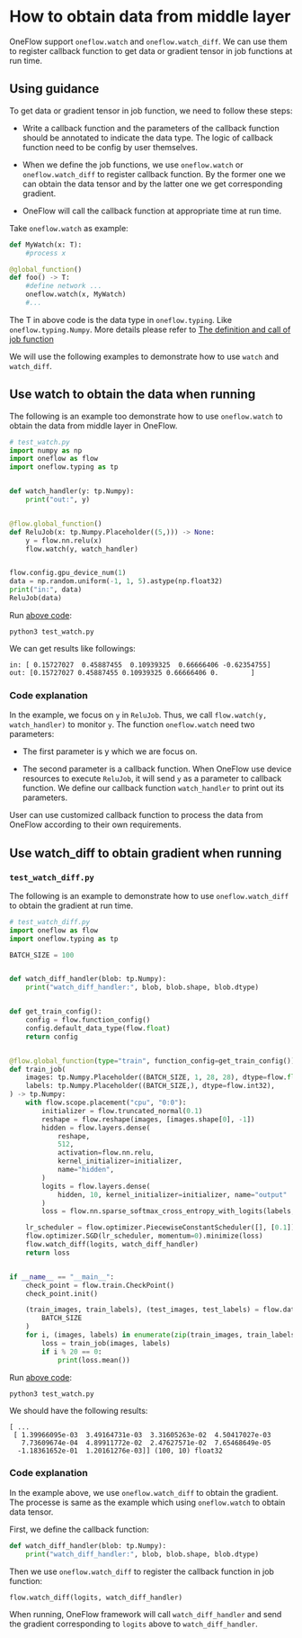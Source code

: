 # How to obtain data from middle layer

OneFlow support `oneflow.watch` and `oneflow.watch_diff`. We can use them to register callback function to get data or gradient tensor in job functions at run time.

## Using guidance

To get data or gradient tensor in job function, we need to follow these steps:

* Write a callback function and the parameters of the callback function should be annotated to indicate the data type. The logic of callback function need to be config by user themselves.

* When we define the job functions, we use `oneflow.watch` or `oneflow.watch_diff` to register callback function. By the former one we can obtain the data tensor and by the latter one we get corresponding gradient.

* OneFlow will call the callback function at appropriate time at run time.

Take `oneflow.watch` as example:

```python
def MyWatch(x: T):
    #process x

@global_function()
def foo() -> T:
    #define network ...
    oneflow.watch(x, MyWatch)
    #...
```

The T in above code is the data type in `oneflow.typing`. Like  `oneflow.typing.Numpy`. More details please refer to [The definition and call of job function](job_function_define_call.md)

We will use the following examples to demonstrate how to use  `watch` and `watch_diff`.

## Use watch to obtain the data when running

The following is an example too demonstrate how to use `oneflow.watch` to obtain the data from middle layer in OneFlow.
```python
# test_watch.py
import numpy as np
import oneflow as flow
import oneflow.typing as tp


def watch_handler(y: tp.Numpy):
    print("out:", y)


@flow.global_function()
def ReluJob(x: tp.Numpy.Placeholder((5,))) -> None:
    y = flow.nn.relu(x)
    flow.watch(y, watch_handler)


flow.config.gpu_device_num(1)
data = np.random.uniform(-1, 1, 5).astype(np.float32)
print("in:", data)
ReluJob(data)
```

Run [above code](../code/extended_topics/test_watch.py):
```
python3 test_watch.py
```

We can get results like followings:
```
in: [ 0.15727027  0.45887455  0.10939325  0.66666406 -0.62354755]
out: [0.15727027 0.45887455 0.10939325 0.66666406 0.        ]
```

### Code explanation
In the example, we focus on `y` in `ReluJob`. Thus, we call `flow.watch(y, watch_handler)` to monitor `y`. The function `oneflow.watch` need two parameters:

* The first parameter is y which we are focus on.

* The second parameter is a callback function. When OneFlow use device resources to execute `ReluJob`, it will send `y` as a parameter to callback function. We define our callback function  `watch_handler` to print out its parameters.

User can use customized callback function to process the data from OneFlow according to their own requirements.

## Use watch_diff to obtain gradient when running
### `test_watch_diff.py`
The following is an example to demonstrate how to use `oneflow.watch_diff` to obtain the gradient at run time.
```python
# test_watch_diff.py
import oneflow as flow
import oneflow.typing as tp

BATCH_SIZE = 100


def watch_diff_handler(blob: tp.Numpy):
    print("watch_diff_handler:", blob, blob.shape, blob.dtype)


def get_train_config():
    config = flow.function_config()
    config.default_data_type(flow.float)
    return config


@flow.global_function(type="train", function_config=get_train_config())
def train_job(
    images: tp.Numpy.Placeholder((BATCH_SIZE, 1, 28, 28), dtype=flow.float),
    labels: tp.Numpy.Placeholder((BATCH_SIZE,), dtype=flow.int32),
) -> tp.Numpy:
    with flow.scope.placement("cpu", "0:0"):
        initializer = flow.truncated_normal(0.1)
        reshape = flow.reshape(images, [images.shape[0], -1])
        hidden = flow.layers.dense(
            reshape,
            512,
            activation=flow.nn.relu,
            kernel_initializer=initializer,
            name="hidden",
        )
        logits = flow.layers.dense(
            hidden, 10, kernel_initializer=initializer, name="output"
        )
        loss = flow.nn.sparse_softmax_cross_entropy_with_logits(labels, logits)

    lr_scheduler = flow.optimizer.PiecewiseConstantScheduler([], [0.1])
    flow.optimizer.SGD(lr_scheduler, momentum=0).minimize(loss)
    flow.watch_diff(logits, watch_diff_handler)
    return loss


if __name__ == "__main__":
    check_point = flow.train.CheckPoint()
    check_point.init()

    (train_images, train_labels), (test_images, test_labels) = flow.data.load_mnist(
        BATCH_SIZE
    )
    for i, (images, labels) in enumerate(zip(train_images, train_labels)):
        loss = train_job(images, labels)
        if i % 20 == 0:
            print(loss.mean())
```

Run [above code](../code/extended_topics/test_watch_diff.py):
```
python3 test_watch.py
```
We should have the following results:
```text
[ ...
 [ 1.39966095e-03  3.49164731e-03  3.31605263e-02  4.50417027e-03
   7.73609674e-04  4.89911772e-02  2.47627571e-02  7.65468649e-05
  -1.18361652e-01  1.20161276e-03]] (100, 10) float32
```
### Code explanation
In the example above, we use `oneflow.watch_diff` to obtain the gradient. The processe is same as the example which using `oneflow.watch`  to obtain data tensor.

First, we define the callback function:
```python
def watch_diff_handler(blob: tp.Numpy):
    print("watch_diff_handler:", blob, blob.shape, blob.dtype)
```

Then we use `oneflow.watch_diff` to register the callback function in job function:
```python
flow.watch_diff(logits, watch_diff_handler)
```

When running, OneFlow framework will call `watch_diff_handler` and send the gradient corresponding to `logits` above to `watch_diff_handler`.
